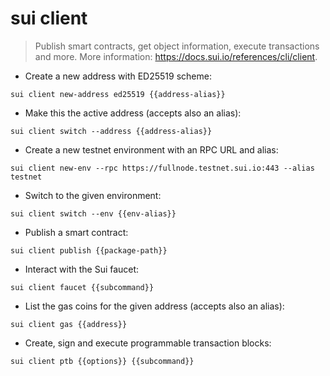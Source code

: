 # sui client 

> Publish smart contracts, get object information, execute transactions and more.
> More information: <https://docs.sui.io/references/cli/client>.

- Create a new address with ED25519 scheme:

`sui client new-address ed25519 {{address-alias}}`

- Make this the active address (accepts also an alias):

`sui client switch --address {{address-alias}}`

- Create a new testnet environment with an RPC URL and alias:

`sui client new-env --rpc https://fullnode.testnet.sui.io:443 --alias testnet`
 
- Switch to the given environment:

`sui client switch --env {{env-alias}}`

- Publish a smart contract:

`sui client publish {{package-path}}`

- Interact with the Sui faucet:

`sui client faucet {{subcommand}}`

- List the gas coins for the given address (accepts also an alias):

`sui client gas {{address}}`

- Create, sign and execute programmable transaction blocks:

`sui client ptb {{options}} {{subcommand}}`